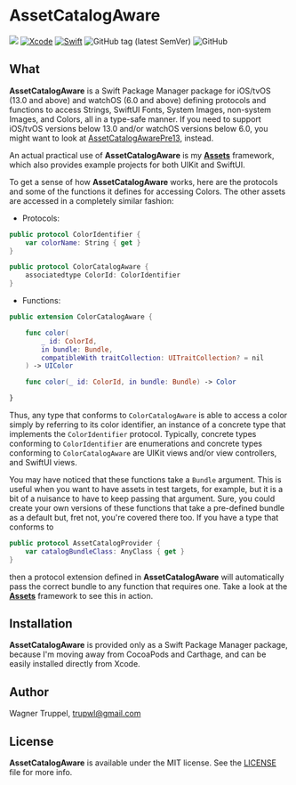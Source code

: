 # AssetCatalogAware
![](https://img.shields.io/badge/platforms-iOS%2013%20%7C%20tvOS%2013%20%7C%20watchOS%206-red)
[![Xcode](https://img.shields.io/badge/Xcode-11-blueviolet.svg)](https://developer.apple.com/xcode)
[![Swift](https://img.shields.io/badge/Swift-5.1-orange.svg)](https://swift.org)
![GitHub tag (latest SemVer)](https://img.shields.io/github/v/tag/wltrup/AssetCatalogAware)
![GitHub](https://img.shields.io/github/license/wltrup/AssetCatalogAware)

## What

**AssetCatalogAware** is a Swift Package Manager package for iOS/tvOS (13.0 and above) and watchOS (6.0 and above) defining protocols and functions to access Strings, SwiftUI Fonts, System Images, non-system Images, and Colors, all in a type-safe manner. If you need to support iOS/tvOS versions below 13.0 and/or watchOS versions below 6.0, you might want to look at [AssetCatalogAwarePre13](https://github.com/wltrup/AssetCatalogAwarePre13), instead.

An actual practical use of **AssetCatalogAware** is my [**Assets**](https://github.com/wltrup/Assets) framework, which also provides example projects for both UIKit and SwiftUI.

To get a sense of how **AssetCatalogAware** works, here are the protocols and some of the functions it defines for accessing Colors. The other assets are accessed in a completely similar fashion:

- Protocols:
```swift
public protocol ColorIdentifier {
    var colorName: String { get }
}

public protocol ColorCatalogAware {
    associatedtype ColorId: ColorIdentifier
}
```

- Functions:
```swift
public extension ColorCatalogAware {

    func color(
        _ id: ColorId,
        in bundle: Bundle,
        compatibleWith traitCollection: UITraitCollection? = nil
    ) -> UIColor

    func color(_ id: ColorId, in bundle: Bundle) -> Color

}
```

Thus, any type that conforms to `ColorCatalogAware` is able to access a color simply by referring to its color identifier, an instance of a concrete type that implements the `ColorIdentifier` protocol. Typically, concrete types conforming to `ColorIdentifier` are enumerations and concrete types conforming to `ColorCatalogAware` are UIKit views and/or view controllers, and SwiftUI views.

You may have noticed that these functions take a `Bundle` argument. This is useful when you want to have assets in test targets, for example, but it is a bit of a nuisance to have to keep passing that argument. Sure, you could create your own versions of these functions that take a pre-defined bundle as a default but, fret not, you're covered there too. If you have a type that conforms to
```swift
public protocol AssetCatalogProvider {
    var catalogBundleClass: AnyClass { get }
}
```
then a protocol extension defined in **AssetCatalogAware** will automatically pass the correct bundle to any function that requires one. Take a look at the [**Assets**](https://github.com/wltrup/Assets) framework to see this in action.


## Installation

**AssetCatalogAware** is provided only as a Swift Package Manager package, because I'm moving away from CocoaPods and Carthage, and can be easily installed directly from Xcode.

## Author

Wagner Truppel, trupwl@gmail.com

## License

**AssetCatalogAware** is available under the MIT license. See the [LICENSE](./LICENSE) file for more info.
